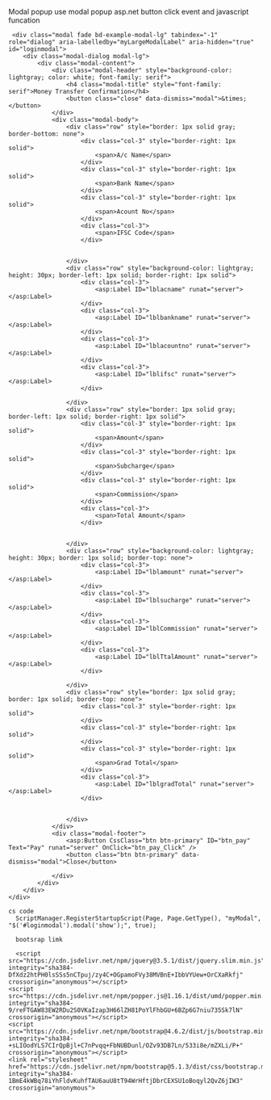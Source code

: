 Modal popup
 use modal popup asp.net button click event and javascript funcation
 <script>
        function ShowPopup2() {
            debugger;
            $("#loginmodal").modal("show");
            $("#loginmodal").css('background', 'inherit');
        }
        function ShowPopup() {
            debugger;
            $("#receive").modal("show");
            $("#receive").css('background', 'inherit');
        }
    </script>
    
     <div class="modal fade bd-example-modal-lg" tabindex="-1" role="dialog" aria-labelledby="myLargeModalLabel" aria-hidden="true" id="loginmodal">
        <div class="modal-dialog modal-lg">
            <div class="modal-content">
                <div class="modal-header" style="background-color: lightgray; color: white; font-family: serif">
                    <h4 class="modal-title" style="font-family: serif">Money Transfer Confirmation</h4>
                    <button class="close" data-dismiss="modal">&times;</button>
                </div>
                <div class="modal-body">
                    <div class="row" style="border: 1px solid gray; border-bottom: none">
                        <div class="col-3" style="border-right: 1px solid">
                            <span>A/c Name</span>
                        </div>
                        <div class="col-3" style="border-right: 1px solid">
                            <span>Bank Name</span>
                        </div>
                        <div class="col-3" style="border-right: 1px solid">
                            <span>Acount No</span>
                        </div>
                        <div class="col-3">
                            <span>IFSC Code</span>
                        </div>


                    </div>
                    <div class="row" style="background-color: lightgray; height: 30px; border-left: 1px solid; border-right: 1px solid">
                        <div class="col-3">
                            <asp:Label ID="lblacname" runat="server"></asp:Label>
                        </div>
                        <div class="col-3">
                            <asp:Label ID="lblbankname" runat="server"></asp:Label>
                        </div>
                        <div class="col-3">
                            <asp:Label ID="lblacountno" runat="server"></asp:Label>
                        </div>
                        <div class="col-3">
                            <asp:Label ID="lblifsc" runat="server"></asp:Label>
                        </div>

                    </div>
                    <div class="row" style="border: 1px solid gray; border-left: 1px solid; border-right: 1px solid">
                        <div class="col-3" style="border-right: 1px solid">
                            <span>Amount</span>
                        </div>
                        <div class="col-3" style="border-right: 1px solid">
                            <span>Subcharge</span>
                        </div>
                        <div class="col-3" style="border-right: 1px solid">
                            <span>Commission</span>
                        </div>
                        <div class="col-3">
                            <span>Total Amount</span>
                        </div>


                    </div>
                    <div class="row" style="background-color: lightgray; height: 30px; border: 1px solid; border-top: none">
                        <div class="col-3">
                            <asp:Label ID="lblamount" runat="server"></asp:Label>
                        </div>
                        <div class="col-3">
                            <asp:Label ID="lblsucharge" runat="server"></asp:Label>
                        </div>
                        <div class="col-3">
                            <asp:Label ID="lblCommission" runat="server"></asp:Label>
                        </div>
                        <div class="col-3">
                            <asp:Label ID="lblTtalAmount" runat="server"></asp:Label>
                        </div>

                    </div>
                    <div class="row" style="border: 1px solid gray; border: 1px solid; border-top: none">
                        <div class="col-3" style="border-right: 1px solid">
                        </div>
                        <div class="col-3" style="border-right: 1px solid">
                        </div>
                        <div class="col-3" style="border-right: 1px solid">
                            <span>Grad Total</span>
                        </div>
                        <div class="col-3">
                            <asp:Label ID="lblgradTotal" runat="server"></asp:Label>
                        </div>


                    </div>
                </div>
                <div class="modal-footer">
                    <asp:Button CssClass="btn btn-primary" ID="btn_pay" Text="Pay" runat="server" OnClick="btn_pay_Click" />
                    <button class="btn btn-primary" data-dismiss="modal">Close</button>

                </div>
            </div>
        </div>
    </div>
    
    cs code 
      ScriptManager.RegisterStartupScript(Page, Page.GetType(), "myModal", "$('#loginmodal').modal('show');", true);
      
      bootsrap limk
      
      <script src="https://cdn.jsdelivr.net/npm/jquery@3.5.1/dist/jquery.slim.min.js" integrity="sha384-DfXdz2htPH0lsSSs5nCTpuj/zy4C+OGpamoFVy38MVBnE+IbbVYUew+OrCXaRkfj" crossorigin="anonymous"></script>
    <script src="https://cdn.jsdelivr.net/npm/popper.js@1.16.1/dist/umd/popper.min.js" integrity="sha384-9/reFTGAW83EW2RDu2S0VKaIzap3H66lZH81PoYlFhbGU+6BZp6G7niu735Sk7lN" crossorigin="anonymous"></script>
    <script src="https://cdn.jsdelivr.net/npm/bootstrap@4.6.2/dist/js/bootstrap.min.js" integrity="sha384-+sLIOodYLS7CIrQpBjl+C7nPvqq+FbNUBDunl/OZv93DB7Ln/533i8e/mZXLi/P+" crossorigin="anonymous"></script>
    <link rel="stylesheet" href="https://cdn.jsdelivr.net/npm/bootstrap@5.1.3/dist/css/bootstrap.min.css" integrity="sha384-1BmE4kWBq78iYhFldvKuhfTAU6auU8tT94WrHftjDbrCEXSU1oBoqyl2QvZ6jIW3" crossorigin="anonymous">

